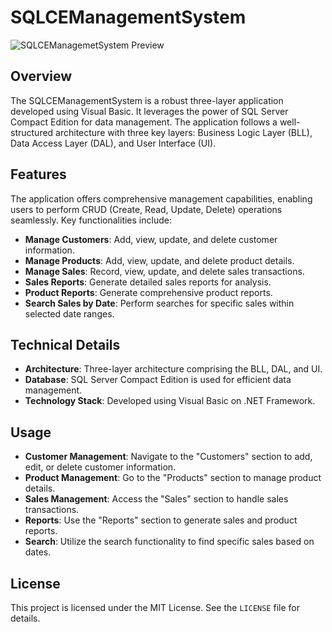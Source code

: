 # SQLCEManagementSystem
![SQLCEManagemetSystem Preview](https://github.com/user-attachments/assets/23ace34a-ba6e-4a57-807e-56e8095717a3)

## Overview
The SQLCEManagementSystem is a robust three-layer application developed using Visual Basic. It leverages the power of SQL Server Compact Edition for data management. The application follows a well-structured architecture with three key layers: Business Logic Layer (BLL), Data Access Layer (DAL), and User Interface (UI).

## Features
The application offers comprehensive management capabilities, enabling users to perform CRUD (Create, Read, Update, Delete) operations seamlessly. Key functionalities include:

- **Manage Customers**: Add, view, update, and delete customer information.
- **Manage Products**: Add, view, update, and delete product details.
- **Manage Sales**: Record, view, update, and delete sales transactions.
- **Sales Reports**: Generate detailed sales reports for analysis.
- **Product Reports**: Generate comprehensive product reports.
- **Search Sales by Date**: Perform searches for specific sales within selected date ranges.

## Technical Details
- **Architecture**: Three-layer architecture comprising the BLL, DAL, and UI.
- **Database**: SQL Server Compact Edition is used for efficient data management.
- **Technology Stack**: Developed using Visual Basic on .NET Framework.

## Usage
- **Customer Management**: Navigate to the "Customers" section to add, edit, or delete customer information.
- **Product Management**: Go to the "Products" section to manage product details.
- **Sales Management**: Access the "Sales" section to handle sales transactions.
- **Reports**: Use the "Reports" section to generate sales and product reports.
- **Search**: Utilize the search functionality to find specific sales based on dates.



## License
This project is licensed under the MIT License. See the `LICENSE` file for details.
